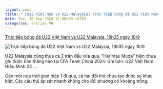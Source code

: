 ```yaml
---
layout: post
title: " [U22 Việt Nam vs U22 Malaysia] Trực tiếp bóng đá U22 Việt Nam vs U22 Malaysia, 18h35 ngày 10/9"
date: Tue, 10 Sep 2024 21:00:00 +0700
categories: entries VN
---
```

[Trực tiếp bóng đá U22 Việt Nam vs U22 Malaysia, 18h35 ngày 10/9](https://vietnamnet.vn/truc-tiep-bong-da-u22-viet-nam-vs-u22-malaysia-18h35-ngay-10-9-2320492.html)

![Trực tiếp bóng đá U22 Việt Nam vs U22 Malaysia, 18h35 ngày 10/9](https://static-images.vnncdn.net/vps_images_publish/000001/000003/2024/9/10/9-1927.jpg?width=0&s=L5JN8VGx55hpTnSDjT53_g)

U22 Malaysia cũng thua cả 2 trận đấu vừa qua. "Harimau Muda" hiện chưa ghi được bàn thắng nào tại CFA Team China 2024. Ghi bàn: U22 Việt Nam: Hiểu Minh 22 ...

Gần một nửa thời gian hiệp 1 đi qua, cả hai đối thủ chưa tạo được sự khác biệt. Các cầu thủ áp sát nhanh không cho đối phương có khoảng trống.

